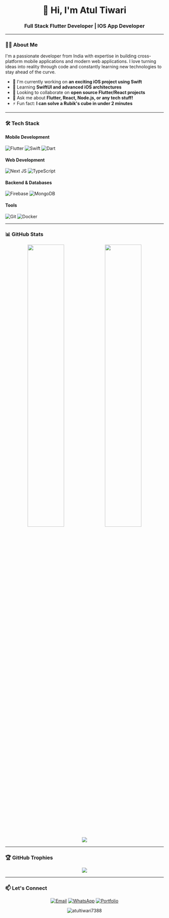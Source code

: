<h1 align="center">🚀 Hi, I'm Atul Tiwari</h1>
<h3 align="center">Full Stack Flutter Developer | IOS App Developer </h3>

---

### 👨‍💻 About Me

I'm a passionate developer from India with expertise in building cross-platform mobile applications and modern web applications. I love turning ideas into reality through code and constantly learning new technologies to stay ahead of the curve.

- 🔭 I'm currently working on **an exciting iOS project using Swift**
- 🌱 Learning **SwiftUI and advanced iOS architectures**
- 👯 Looking to collaborate on **open source Flutter/React projects**
- 💬 Ask me about **Flutter, React, Node.js, or any tech stuff!**
- ⚡ Fun fact: **I can solve a Rubik's cube in under 2 minutes**

---

### 🛠 Tech Stack

#### Mobile Development
![Flutter](https://img.shields.io/badge/Flutter-02569B?style=for-the-badge&logo=flutter&logoColor=white)
![Swift](https://img.shields.io/badge/Swift-FA7343?style=for-the-badge&logo=swift&logoColor=white)
![Dart](https://img.shields.io/badge/Dart-0175C2?style=for-the-badge&logo=dart&logoColor=white)

#### Web Development
![Next JS](https://img.shields.io/badge/Next-black?style=for-the-badge&logo=next.js&logoColor=white)
![TypeScript](https://img.shields.io/badge/TypeScript-007ACC?style=for-the-badge&logo=typescript&logoColor=white)

#### Backend & Databases
![Firebase](https://img.shields.io/badge/Firebase-039BE5?style=for-the-badge&logo=Firebase&logoColor=white)
![MongoDB](https://img.shields.io/badge/MongoDB-%234ea94b.svg?style=for-the-badge&logo=mongodb&logoColor=white)

#### Tools
![Git](https://img.shields.io/badge/git-%23F05033.svg?style=for-the-badge&logo=git&logoColor=white)
![Docker](https://img.shields.io/badge/docker-%230db7ed.svg?style=for-the-badge&logo=docker&logoColor=white)

---

### 📊 GitHub Stats

<p align="center">
  <img width="48%" src="https://github-readme-stats.vercel.app/api?username=kajumac07&show_icons=true&theme=radical" />
  <img width="48%" src="https://github-readme-streak-stats.herokuapp.com/?user=kajumac07&theme=radical" />
</p>

<p align="center">
  <img src="https://github-readme-stats.vercel.app/api/top-langs/?username=kajumac07&layout=compact&theme=radical" />
</p>

---

### 🏆 GitHub Trophies

<p align="center">
  <img src="https://github-profile-trophy.vercel.app/?username=kajumac07&theme=onedark&no-frame=true&row=1&margin-w=20" />
</p>

---

### 📫 Let's Connect

<p align="center">
  <a href="mailto:atult8556@gmail.com"><img src="https://img.shields.io/badge/Gmail-D14836?style=for-the-badge&logo=gmail&logoColor=white" alt="Email"></a>
  <a href="https://wa.me/918960290289"><img src="https://img.shields.io/badge/WhatsApp-25D366?style=for-the-badge&logo=whatsapp&logoColor=white" alt="WhatsApp"></a>
  <a href="https://kajus-portfolio.vercel.app/" target="_blank"><img src="https://img.shields.io/badge/Portfolio-%23000000.svg?style=for-the-badge&logo=firefox&logoColor=#FF7139" alt="Portfolio"></a>
</p>

<p align="center">
  <img src="https://komarev.com/ghpvc/?username=kajumac07&label=Profile%20views&color=0e75b6&style=flat" alt="atultiwari7388" />
</p>
